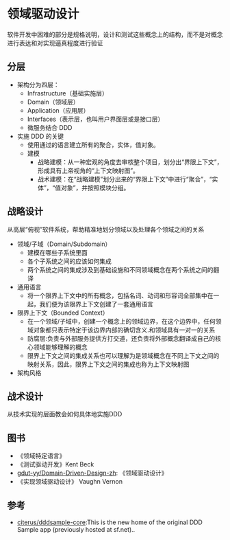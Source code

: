 # 领域驱动设计

软件开发中困难的部分是规格说明，设计和测试这些概念上的结构，而不是对概念进行表达和对实现逼真程度进行验证

## 分层

* 架构分为四层：
    - Infrastructure（基础实施层）
    - Domain（领域层）
    - Application（应用层）
    - Interfaces（表示层，也叫用户界面层或是接口层）
    - 微服务结合 DDD
* 实施 DDD 的关键
    - 使用通过的语言建立所有的聚合，实体，值对象。
    - 建模
        + 战略建模：从一种宏观的角度去审核整个项目，划分出“界限上下文”，形成具有上帝视角的“上下文映射图”。
        + 战术建模：在“战略建模”划分出来的“界限上下文”中进行“聚合”，“实体”，“值对象”，并按照模块分组。

## 战略设计

从高层“俯视”软件系统，帮助精准地划分领域以及处理各个领域之间的关系

* 领域/子域（Domain/Subdomain）
    - 建模在哪些子系统里面
    - 各个子系统之间的应该如何集成
    - 两个系统之间的集成涉及到基础设施和不同领域概念在两个系统之间的翻译
* 通用语言
    - 将一个限界上下文中的所有概念，包括名词、动词和形容词全部集中在一起，我们便为该限界上下文创建了一套通用语言
* 限界上下文（Bounded Context）
    - 在一个领域/子域中，创建一个概念上的领域边界，在这个边界中，任何领域对象都只表示特定于该边界内部的确切含义.和领域具有一对一的关系
    - 防腐层:负责与外部服务提供方打交道，还负责将外部概念翻译成自己的核心领域能够理解的概念
    - 限界上下文之间的集成关系也可以理解为是领域概念在不同上下文之间的映射关系，因此，限界上下文之间的集成也称为上下文映射图
* 架构风格

## 战术设计

从技术实现的层面教会如何具体地实施DDD

## 图书

* 《领域特定语言》
* 《测试驱动开发》Kent Beck
* [gdut-yy/Domain-Driven-Design-zh](https://github.com/gdut-yy/Domain-Driven-Design-zh): 《领域驱动设计》
* 《实现领域驱动设计》 Vaughn Vernon

## 参考

* [citerus/dddsample-core](https://github.com/citerus/dddsample-core):This is the new home of the original DDD Sample app (previously hosted at sf.net)..
